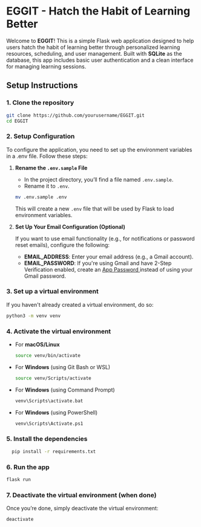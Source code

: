 # EGGIT - Hatch the Habit of Learning Better

Welcome to **EGGIT**! This is a simple Flask web application designed to help users hatch the habit of learning better through personalized learning resources, scheduling, and user management. Built with **SQLite** as the database, this app includes basic user authentication and a clean interface for managing learning sessions.

## Setup Instructions

### 1. Clone the repository

```bash
git clone https://github.com/yourusername/EGGIT.git
cd EGGIT
```

### 2. Setup Configuration

To configure the application, you need to set up the environment variables in a .env file. Follow these steps:

1. **Rename the `.env.sample` File**

   - In the project directory, you’ll find a file named `.env.sample`.
   - Rename it to `.env`.

   ```bash
   mv .env.sample .env
   ```

   This will create a new `.env` file that will be used by Flask to load environment variables.

2. **Set Up Your Email Configuration (Optional)**

   If you want to use email functionality (e.g., for notifications or password reset emails), configure the following:

   - **EMAIL_ADDRESS**: Enter your email address (e.g., a Gmail account).
   - **EMAIL_PASSWORD**: If you're using Gmail and have 2-Step Verification enabled, create an [App Password ](https://myaccount.google.com/apppasswords)
     instead of using your Gmail password.

### 3. Set up a virtual environment

If you haven't already created a virtual environment, do so:

```bash
python3 -m venv venv
```

### 4. Activate the virtual environment

- For **macOS/Linux**

  ```bash
  source venv/bin/activate
  ```

- For **Windows** (using Git Bash or WSL)
  ```bash
  source venv/Scripts/activate
  ```
- For **Windows** (using Command Prompt)
  ```bash
  venv\Scripts\activate.bat
  ```
- For **Windows** (using PowerShell)
  ```bash
  venv\Scripts\Activate.ps1
  ```

### 5. Install the dependencies

```bash
  pip install -r requirements.txt
```

### 6. Run the app

```bash
flask run
```

### 7. Deactivate the virtual environment (when done)

Once you’re done, simply deactivate the virtual environment:

```bash
deactivate
```
